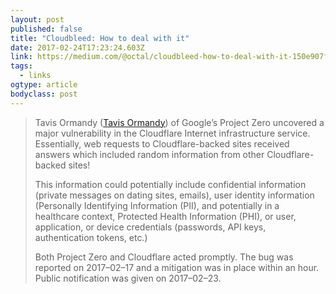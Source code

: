 ```yaml
---
layout: post 
published: false 
title: "Cloudbleed: How to deal with it" 
date: 2017-02-24T17:23:24.603Z 
link: https://medium.com/@octal/cloudbleed-how-to-deal-with-it-150e907fd165#.l2mqxkha2 
tags:
  - links
ogtype: article 
bodyclass: post 
---
```


> Tavis Ormandy ([Tavis Ormandy](https://www.twitter.com/taviso)) of Google’s Project Zero uncovered a major vulnerability in the Cloudflare Internet infrastructure service. Essentially, web requests to Cloudflare-backed sites received answers which included random information from other Cloudflare-backed sites! 
> 
> This information could potentially include confidential information (private messages on dating sites, emails), user identity information (Personally Identifying Information (PII), and potentially in a healthcare context, Protected Health Information (PHI), or user, application, or device credentials (passwords, API keys, authentication tokens, etc.)
> 
> Both Project Zero and Cloudflare acted promptly. The bug was reported on 2017–02–17 and a mitigation was in place within an hour. Public notification was given on 2017–02–23.